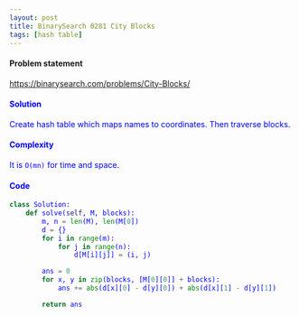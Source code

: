 ```yaml
---
layout: post
title: BinarySearch 0281 City Blocks
tags: [hash table]
---
```


#### Problem statement

<a href="https://binarysearch.com/problems/City-Blocks/"> <font color = blue>https://binarysearch.com/problems/City-Blocks/

#### Solution
Create hash table which maps names to coordinates. Then traverse blocks.

#### Complexity
It is `O(mn)` for time and space.

#### Code
```python
class Solution:
    def solve(self, M, blocks):
        m, n = len(M), len(M[0])
        d = {}
        for i in range(m):
            for j in range(n):
                d[M[i][j]] = (i, j)

        ans = 0
        for x, y in zip(blocks, [M[0][0]] + blocks):
            ans += abs(d[x][0] - d[y][0]) + abs(d[x][1] - d[y][1])

        return ans
```
